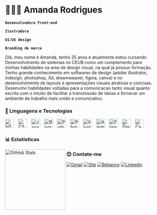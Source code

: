 # 👩🏻‍💻 Amanda Rodrigues

**`Desenvolvedora Front-end`**

**`Ilustradora`**

**`UI/UX design`**

**`Branding de marca`**

Olá, meu nome é Amanda, tenho 25 anos e atualmente estou cursando Desenvolvimento de sistemas no CEUB como um complemento para minhas habilidades na area de design visual, na qual já possuo formação. Tenho grande conhecimento em softwares de design (adobe illustrator, indesign, photoshop, Xd, dreamweaver, figma, canva) e no desenvolvimento de layouts e apresentações visuais atrativas e concisas. Desenvolvi habilidades voltadas para a comunicacao tanto visual quanto escrita com o intuito de facilitar a transmissão de ideias e fornecer um ambiente de trabalho mais unido e comunicativo.

### 🤖 Linguagens e Tecnologias

<img 
    align="left" 
    alt="HTML"
    title="HTML" 
    width="30px" 
    style="padding-right: 10px;" 
    src="https://cdn.jsdelivr.net/gh/devicons/devicon@latest/icons/html5/html5-original.svg" 
/>
<img 
    align="left" 
    alt="CSS" 
    title="CSS"
    width="30px" 
    style="padding-right: 10px;" 
    src="https://cdn.jsdelivr.net/gh/devicons/devicon@latest/icons/css3/css3-original.svg" 
/>
<img 
    align="left" 
    alt="JavaScript" 
    title="JavaScript"
    width="30px" 
    style="padding-right: 10px;" 
    src="https://cdn.jsdelivr.net/gh/devicons/devicon@latest/icons/javascript/javascript-original.svg" 
/>
<img
    align="left" 
    alt="Bootstrap"
    title="Bootstrap" 
    width="30px" 
    style="padding-right: 10px;" 
    src="https://cdn.jsdelivr.net/gh/devicons/devicon@latest/icons/bootstrap/bootstrap-original.svg" 
/>
<img 
    align="left" 
    alt="Python" 
    title="Python"
    width="30px" 
    style="padding-right: 10px;" 
    src="https://cdn.jsdelivr.net/gh/devicons/devicon@latest/icons/python/python-original.svg" 
/>
<img 
    align="left" 
    alt="Photoshop" 
    title="Photoshop"
    width="30px" 
    style="padding-right: 10px;" 
    src="https://cdn.jsdelivr.net/gh/devicons/devicon@latest/icons/photoshop/photoshop-original.svg"
/>
<img 
    align="left" 
    alt="Illustrator" 
    title="Illustrator"
    width="30px" 
    style="padding-right: 10px;" 
    src="https://cdn.jsdelivr.net/gh/devicons/devicon@latest/icons/illustrator/illustrator-original.svg"      
/>
<img 
    align="left" 
    alt="Adobe XD" 
    title="Adobe XD"
    width="30px" 
    style="padding-right: 10px;" 
    src="https://cdn.jsdelivr.net/gh/devicons/devicon@latest/icons/xd/xd-original.svg"          
/>
<img 
    align="left" 
    alt="Figma" 
    title="Figma"
    width="30px" 
    style="padding-right: 10px;" 
    src="https://cdn.jsdelivr.net/gh/devicons/devicon@latest/icons/figma/figma-original.svg"              
/>
<img 
    align="left" 
    alt="Dreamweaver" 
    title="Dreamweaver"
    width="30px" 
    style="padding-right: 10px;" 
    src="https://cdn.jsdelivr.net/gh/devicons/devicon@latest/icons/dreamweaver/dreamweaver-original.svg"                 
/>
<img 
    align="left" 
    alt="Canva" 
    title="Canva"
    width="30px" 
    style="padding-right: 10px;" 
    src="https://cdn.jsdelivr.net/gh/devicons/devicon@latest/icons/canva/canva-original.svg"                    
/>

<br/>
<br/>

### 📊 Estatísticas
<p>
<img 
      align="left" 
      alt="GitHub Stats" 
      height="200" 
      src="https://github-readme-stats.vercel.app/api/top-langs/?username=amandar-lab&theme=tokyonight&layout=compact&custom_title=Tecnologias&langs_count=9" 
  />
</p>


### 😊 Contate-me
  
  [![Gmail](https://img.shields.io/badge/Gmail-755b25?style=for-the-badge&logoColor=fff)](mailto:amandaeee4@gmail.com)
  [![Site](https://img.shields.io/badge/Site-755b25?style=for-the-badge&logoColor=fff)](https://readymag.website/5790463)
  [![Behance](https://img.shields.io/badge/Behance-755b25?style=for-the-badge&logoColor=fff)](https://www.behance.net/alyany1)
  [![Linkedin](https://img.shields.io/badge/LinkedIn-755b25?style=for-the-badge&logoColor=fff)](www.linkedin.com/in/amanda-rodrigues-679b88284)


    




